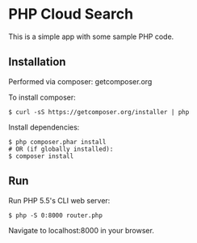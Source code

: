 # PHP Cloud Search

This is a simple app with some sample PHP code.

## Installation

Performed via composer: getcomposer.org

To install composer:

    $ curl -sS https://getcomposer.org/installer | php

Install dependencies:

    $ php composer.phar install
    # OR (if globally installed):
    $ composer install

## Run

Run PHP 5.5's CLI web server:

    $ php -S 0:8000 router.php

Navigate to localhost:8000 in your browser.
